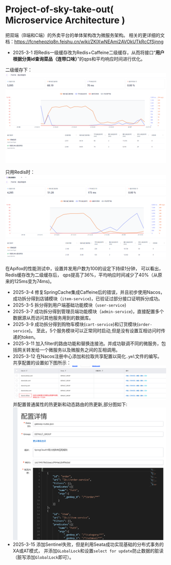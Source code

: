 # Project-of-sky-take-out( **Microservice Architecture** )

把双端（B端和C端）的外卖平台的单体架构改为微服务架构。
相关的更详细的文档：https://fcneheqzlq8n.feishu.cn/wiki/ZKlXwNEAmi2AVOkUTkRcCfSjnng

- 2025-3-1 将Redis一级缓存改为Redis+Caffeine二级缓存，从而将接口“**用户根据分类id查询菜品（连带口味）**”的qps和平均响应时间进行优化。

二级缓存下：
![二级缓存图](assets/pic1.png)

只用Redis时：
![只用Redis](assets/pic2.png)

在Apifox的性能测试中，设置并发用户数为100的设定下持续1分钟，
可以看出，Redis缓存改为二级缓存后，
qps提高了36%，平均响应时间减少了40%（从原来的125ms变为74ms)。


- 2025-3-4 修复SpringCache集成Caffeine后的错误，并且初步使用Nacos，成功拆分得到店铺模块（`item-service`)，已验证过部分接口证明拆分成功。
- 2025-3-5 拆分得到用户端基础功能模块（`user-service`)
- 2025-3-7 成功拆分得到管理员端功能模块（`admin-service`)，直接配置多个数据源从而访问其他服务用到的数据库。
- 2025-3-9 成功拆分得到购物车模块(`cart-service`)和订货模块(`order-service`)。
至此，5个服务模块可以正常同时启动,但是没有设置互相访问时传递的token。
- 2025-3-11 加入filter的路由功能和替换连接池。并成功联调不同的微服务，包括网关转发给一个微服务以及微服务之间的互相调用。
- 2025-3-12 在Nacos注册中心添加和拉取共享配置以简化`.yml`文件的编写。共享配置的设置如下图所示：
![Nacos共享配置图](assets/shared_config.png)
并配置普通属性的热更新和动态路由的热更新,部分图如下:
![动态路由](assets/dynamicRouter.png)
- 2025-3-15 添加Sentinel失败，但是利用Seata成功实现基础的分布式事务的XA或AT模式，
并添加`GLobalLock`和设置`select for update`防止数据的脏读（脏写添加`GlobalLock`即可）。

